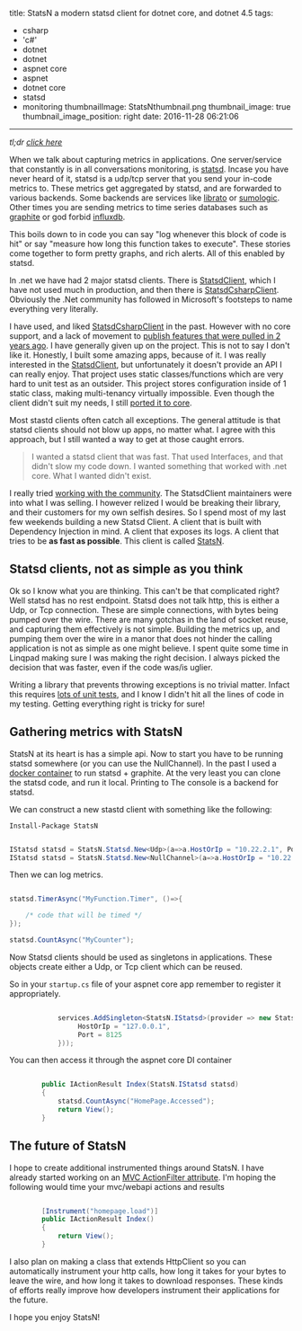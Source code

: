 title: StatsN a modern statsd client for dotnet core, and dotnet 4.5
tags:
  - csharp
  - 'c#'
  - dotnet
  - dotnet
  - aspnet core
  - aspnet
  - dotnet core
  - statsd
  - monitoring
thumbnailImage: StatsNthumbnail.png
thumbnail_image: true
thumbnail_image_position: right
date: 2016-11-28 06:21:06
---

*tl;dr [click here](https://github.com/TryStatsN/StatsN)*

When we talk about capturing metrics in applications. One server/service that constantly is in all conversations monitoring, is [statsd](https://github.com/etsy/statsd). Incase you have never heard of it, statsd is a udp/tcp server that you send your in-code metrics to. These metrics get aggregated by statsd, and are forwarded to various backends. Some backends are services like [librato](https://www.librato.com/) or [sumologic](https://www.sumologic.com/). Other times you are sending metrics to time series databases such as [graphite](https://graphiteapp.org/) or god forbid [influxdb](https://graphiteapp.org/).

This boils down to in code you can say "log whenever this block of code is hit" or say "measure how long this function takes to execute". These stories come together to form pretty graphs, and rich alerts. All of this enabled by statsd.
<!-- more -->
In .net we have had 2 major statsd clients. There is [StatsdClient](https://github.com/Pereingo/statsd-csharp-client), which I have not used much in production, and then there is [StatsdCsharpClient](https://github.com/lukevenediger/statsd-csharp-client). Obviously the .Net community has followed in Microsoft's footsteps to name everything very literally.

I have used, and liked [StatsdCsharpClient](https://github.com/lukevenediger/statsd-csharp-client) in the past. However with no core support, and a lack of movement to [publish features that were pulled in 2 years ago](https://github.com/lukevenediger/statsd-csharp-client/issues/17#issuecomment-261921909). I have generally given up on the project. This is not to say I don't like it. Honestly, I built some amazing apps, because of it. I was really interested in the [StatsdClient](https://github.com/Pereingo/statsd-csharp-client), but unfortunately it doesn't provide an API I can really enjoy. That project uses static classes/functions which are very hard to unit test as an outsider. This project stores configuration inside of 1 static class, making multi-tenancy virtually impossible. Even though the client didn't suit my needs, I still [ported it to core](https://github.com/Pereingo/statsd-csharp-client/pull/65).

Most stastd clients often catch all exceptions. The general attitude is that statsd clients should not blow up apps, no matter what. I agree with this approach, but I still wanted a way to get at those caught errors.

>I wanted a statsd client that was fast. That used Interfaces, and that didn't slow my code down. I wanted something that worked with .net core. What I wanted didn't exist.

I really tried [working with the community](https://github.com/Pereingo/statsd-csharp-client/issues/64#issuecomment-261114334). The StatsdClient maintainers were into what I was selling. I however relized I would be breaking their library, and their customers for my own selfish desires.  So I spend most of my last few weekends building a new Statsd Client. A client that is built with Dependency Injection in mind. A client that exposes its logs. A client that tries to be **as fast as possible**. This client is called [StatsN](https://github.com/TryStatsN/StatsN). 

## Statsd clients, not as simple as you think


Ok so I know what you are thinking. This can't be that complicated right? Well statsd has no rest endpoint. Statsd does not talk http, this is either a Udp, or Tcp connection. These are simple connections, with bytes being pumped over the wire. There are many gotchas in the land of socket reuse, and capturing them effectively is not simple. Building the metrics up, and pumping them over the wire in a manor that does not hinder the calling application is not as simple as one might believe. I spent quite some time in Linqpad making sure I was making the right decision. I always picked the decision that was faster, even if the code was/is uglier.

Writing a library that prevents throwing exceptions is no trivial matter. Infact this requires [lots of unit tests](https://coveralls.io/github/TryStatsN/StatsN), and I know I didn't hit all the lines of code in my testing. Getting everything right is tricky for sure!

## Gathering metrics with StatsN

StatsN at its heart is has a simple api. Now to start you have to be running statsd somewhere (or you can use the NullChannel). In the past I used a [docker container](https://github.com/hopsoft/docker-graphite-statsd) to run statsd + graphite. At the very least you can clone the statsd code, and run it local. Printing to The console is a backend for statsd.

We can construct a new stastd client with something like the following:

`Install-Package StatsN`

```csharp

IStatsd statsd = StatsN.Statsd.New<Udp>(a=>a.HostOrIp = "10.22.2.1", Port = 8125);
IStatsd statsd = StatsN.Statsd.New<NullChannel>(a=>a.HostOrIp = "10.22.2.1", Port = 8125); // NullChannel pipes your metrics to nowhere...which can scale infinately btw

```

Then we can log metrics.

```csharp

statsd.TimerAsync("MyFunction.Timer", ()=>{

    /* code that will be timed */
});

statsd.CountAsync("MyCounter");


```

Now Statsd clients should be used as singletons in applications. These objects create either a Udp, or Tcp client which can be reused.

So in your `startup.cs` file of your aspnet core app remember to register it appropriately.

```csharp

            services.AddSingleton<StatsN.IStatsd>(provider => new StatsN.Statsd(new StatsN.StatsdOptions(){
                 HostOrIp = "127.0.0.1",
                 Port = 8125
            }));


```

You can then access it through the aspnet core DI container


```csharp

        public IActionResult Index(StatsN.IStatsd statsd)
        {
            statsd.CountAsync("HomePage.Accessed");
            return View();
        }


```

## The future of StatsN

I hope to create additional instrumented things around StatsN. I have already started working on an [MVC ActionFilter attribute](https://github.com/TryStatsN/StatsN.MvcCore.ActionInstrumentation). I'm hoping the following would time your mvc/webapi actions and results

```csharp

        [Instrument("homepage.load")]
        public IActionResult Index()
        {
            return View();
        }


```

I also plan on making a class that extends HttpClient so you can automatically instrument your http calls, how long it takes for your bytes to leave the wire, and how long it takes to download responses. These kinds of efforts really improve how developers instrument their applications for the future.

I hope you enjoy StatsN!